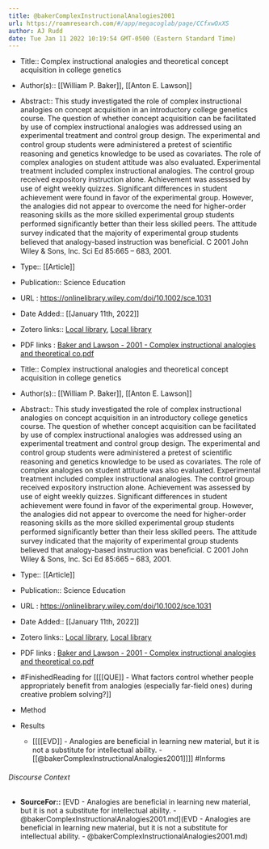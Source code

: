 ```yaml
---
title: @bakerComplexInstructionalAnalogies2001
url: https://roamresearch.com/#/app/megacoglab/page/CCfxwOxXS
author: AJ Rudd
date: Tue Jan 11 2022 10:19:54 GMT-0500 (Eastern Standard Time)
---
```


- Title:: Complex instructional analogies and theoretical concept acquisition in college genetics
- Author(s):: [[William P. Baker]], [[Anton E. Lawson]]
- Abstract:: This study investigated the role of complex instructional analogies on concept acquisition in an introductory college genetics course. The question of whether concept acquisition can be facilitated by use of complex instructional analogies was addressed using an experimental treatment and control group design. The experimental and control group students were administered a pretest of scientiﬁc reasoning and genetics knowledge to be used as covariates. The role of complex analogies on student attitude was also evaluated. Experimental treatment included complex instructional analogies. The control group received expository instruction alone. Achievement was assessed by use of eight weekly quizzes. Signiﬁcant differences in student achievement were found in favor of the experimental group. However, the analogies did not appear to overcome the need for higher-order reasoning skills as the more skilled experimental group students performed signiﬁcantly better than their less skilled peers. The attitude survey indicated that the majority of experimental group students believed that analogy-based instruction was beneﬁcial. C 2001 John Wiley & Sons, Inc. Sci Ed 85:665 – 683, 2001.
- Type:: [[Article]]
- Publication:: Science Education
- URL : https://onlinelibrary.wiley.com/doi/10.1002/sce.1031
- Date Added:: [[January 11th, 2022]]
- Zotero links:: [Local library](zotero://select/groups/2451508/items/KPKNCHQU), [Local library](https://www.zotero.org/groups/2451508/items/KPKNCHQU)
- PDF links : [Baker and Lawson - 2001 - Complex instructional analogies and theoretical co.pdf](zotero://open-pdf/groups/2451508/items/GUE47JR7)
- Title:: Complex instructional analogies and theoretical concept acquisition in college genetics
- Author(s):: [[William P. Baker]], [[Anton E. Lawson]]
- Abstract:: This study investigated the role of complex instructional analogies on concept acquisition in an introductory college genetics course. The question of whether concept acquisition can be facilitated by use of complex instructional analogies was addressed using an experimental treatment and control group design. The experimental and control group students were administered a pretest of scientiﬁc reasoning and genetics knowledge to be used as covariates. The role of complex analogies on student attitude was also evaluated. Experimental treatment included complex instructional analogies. The control group received expository instruction alone. Achievement was assessed by use of eight weekly quizzes. Signiﬁcant differences in student achievement were found in favor of the experimental group. However, the analogies did not appear to overcome the need for higher-order reasoning skills as the more skilled experimental group students performed signiﬁcantly better than their less skilled peers. The attitude survey indicated that the majority of experimental group students believed that analogy-based instruction was beneﬁcial. C 2001 John Wiley & Sons, Inc. Sci Ed 85:665 – 683, 2001.
- Type:: [[Article]]
- Publication:: Science Education
- URL : https://onlinelibrary.wiley.com/doi/10.1002/sce.1031
- Date Added:: [[January 11th, 2022]]
- Zotero links:: [Local library](zotero://select/groups/2451508/items/KPKNCHQU), [Local library](https://www.zotero.org/groups/2451508/items/KPKNCHQU)
- PDF links : [Baker and Lawson - 2001 - Complex instructional analogies and theoretical co.pdf](zotero://open-pdf/groups/2451508/items/GUE47JR7)
- #FinishedReading for [[[[QUE]] - What factors control whether people appropriately benefit from analogies (especially far-field ones) during creative problem solving?]]
- Method
- Results

    - [[[[EVD]] - Analogies are beneficial in learning new material, but it is not a substitute for intellectual ability. - [[@bakerComplexInstructionalAnalogies2001]]]] #Informs

###### Discourse Context

- **SourceFor::** [EVD - Analogies are beneficial in learning new material, but it is not a substitute for intellectual ability. - @bakerComplexInstructionalAnalogies2001.md](EVD - Analogies are beneficial in learning new material, but it is not a substitute for intellectual ability. - @bakerComplexInstructionalAnalogies2001.md)

